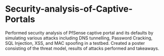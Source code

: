 # Security-analysis-of-Captive-Portals
Performed security analysis of PfSense captive portal and its defaults by simulating various attacks including DNS tunnelling, Password Cracking, SQL Injection, XSS, and MAC spoofing in a testbed. Created a poster consisting of the threat model, results of attacks performed and takeaways.

